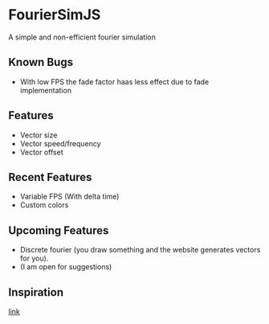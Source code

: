# FourierSimJS
A simple and non-efficient fourier simulation
## Known Bugs
- With low FPS the fade factor haas less effect due to fade implementation
## Features
- Vector size
- Vector speed/frequency
- Vector offset
## Recent Features
- Variable FPS (With delta time)
- Custom colors
## Upcoming Features
- Discrete fourier (you draw something and the website generates vectors for you).
- (I am open for suggestions)
## Inspiration
[link](https://www.youtube.com/watch?v=r6sGWTCMz2k "3Blue1Brown video about fourier transform")